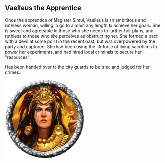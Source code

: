 ## Vaelleus the Apprentice

Once the apprentice of Magister Simul, Vaelleus is an ambititous and ruthless woman, willing to go to almost any length to achieve her goals. She is sweet and agreeable to those who she needs to further her plans, and ruthless to those who she perceives as obstructing her. She formed a pact with a devil at some point in the recent past, but was overpowered by the party and captured. She had been using the lifeforce of living sacrifices to power her experiments, and had hired local criminals to secure her "resources". 

Has been handed over to the city guards to be tried and judged for her crimes.

![tokenimage]

[tokenimage]: /NPCs/NPCArt/Vaelleus.png


